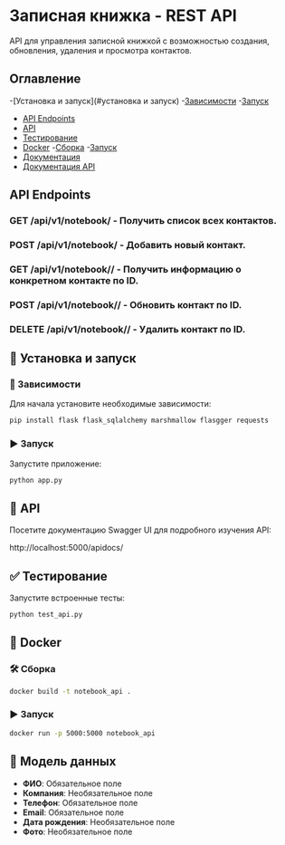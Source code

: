# Записная книжка - REST API
API для управления записной книжкой с возможностью создания, обновления, удаления и просмотра контактов.
## Оглавление

-[Установка и запуск](#установка и запуск)
  -[Зависимости](#зависимости)
  -[Запуск](#запуск)
- [API Endpoints](#api-endpoints)
- [API](#API)
- [Тестирование](#тестирование)
- [Docker](#Docker)
  -[Сборка](#Сборка)
  -[Запуск](#Запуск)
- [Документация](#Документация)
- [Документация API](#документация-api)
## API Endpoints
### GET /api/v1/notebook/ - Получить список всех контактов.
### POST /api/v1/notebook/ - Добавить новый контакт.
### GET /api/v1/notebook/<id>/ - Получить информацию о конкретном контакте по ID.
### POST /api/v1/notebook/<id>/ - Обновить контакт по ID.
### DELETE /api/v1/notebook/<id>/ - Удалить контакт по ID.

## 🚀 Установка и запуск

### 🔧 Зависимости

Для начала установите необходимые зависимости:

```bash
pip install flask flask_sqlalchemy marshmallow flasgger requests
```

### ▶️ Запуск

Запустите приложение:

```bash
python app.py
```

## 📌 API

Посетите документацию Swagger UI для подробного изучения API:

http://localhost:5000/apidocs/

## ✅ Тестирование

Запустите встроенные тесты:

```bash
python test_api.py
```

## 🐳 Docker

### 🛠 Сборка

```bash
docker build -t notebook_api .
```

### ▶️ Запуск

```bash
docker run -p 5000:5000 notebook_api
```

## 📃 Модель данных

- **ФИО**: Обязательное поле
- **Компания**: Необязательное поле
- **Телефон**: Обязательное поле
- **Email**: Обязательное поле
- **Дата рождения**: Необязательное поле
- **Фото**: Необязательное поле
